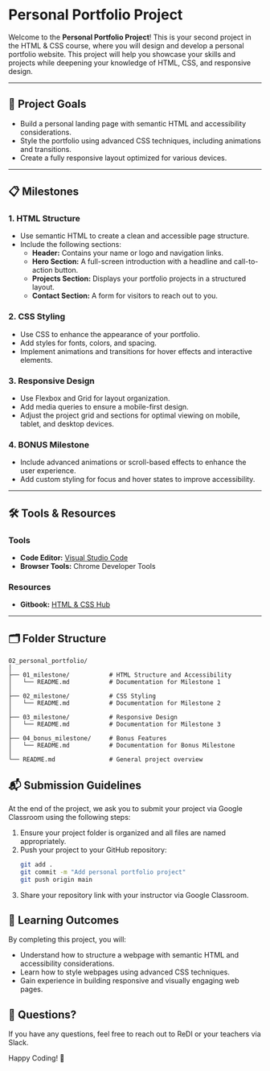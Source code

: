# Personal Portfolio Project

Welcome to the **Personal Portfolio Project**! This is your second project in the HTML & CSS course, where you will design and develop a personal portfolio website. This project will help you showcase your skills and projects while deepening your knowledge of HTML, CSS, and responsive design.

---

## 🎯 Project Goals

- Build a personal landing page with semantic HTML and accessibility considerations.
- Style the portfolio using advanced CSS techniques, including animations and transitions.
- Create a fully responsive layout optimized for various devices.

---

## 📋 Milestones

### 1. **HTML Structure**
- Use semantic HTML to create a clean and accessible page structure.
- Include the following sections:
  - **Header:** Contains your name or logo and navigation links.
  - **Hero Section:** A full-screen introduction with a headline and call-to-action button.
  - **Projects Section:** Displays your portfolio projects in a structured layout.
  - **Contact Section:** A form for visitors to reach out to you.

### 2. **CSS Styling**
- Use CSS to enhance the appearance of your portfolio.
- Add styles for fonts, colors, and spacing.
- Implement animations and transitions for hover effects and interactive elements.

### 3. **Responsive Design**
- Use Flexbox and Grid for layout organization.
- Add media queries to ensure a mobile-first design.
- Adjust the project grid and sections for optimal viewing on mobile, tablet, and desktop devices.

### 4. **BONUS Milestone**
- Include advanced animations or scroll-based effects to enhance the user experience.
- Add custom styling for focus and hover states to improve accessibility.

---

## 🛠️ Tools & Resources

### Tools
- **Code Editor:** [Visual Studio Code](https://code.visualstudio.com/)
- **Browser Tools:** Chrome Developer Tools

### Resources
- **Gitbook:** [HTML & CSS Hub](https://redi-school-1.gitbook.io/html-and-css/)

---

## 🗂️ Folder Structure

```plaintext
02_personal_portfolio/
│
├── 01_milestone/           # HTML Structure and Accessibility
│   └── README.md           # Documentation for Milestone 1
│
├── 02_milestone/           # CSS Styling
│   └── README.md           # Documentation for Milestone 2
│
├── 03_milestone/           # Responsive Design
│   └── README.md           # Documentation for Milestone 3
│
├── 04_bonus_milestone/     # Bonus Features
│   └── README.md           # Documentation for Bonus Milestone
│
└── README.md               # General project overview
```

## 📬 Submission Guidelines

At the end of the project, we ask you to submit your project via Google Classroom using the following steps:

1. Ensure your project folder is organized and all files are named appropriately.
2. Push your project to your GitHub repository:
    ```bash
    git add .
    git commit -m "Add personal portfolio project"
    git push origin main
    ```
3. Share your repository link with your instructor via Google Classroom. 

## 🌟 Learning Outcomes

By completing this project, you will:

- Understand how to structure a webpage with semantic HTML and accessibility considerations.
- Learn how to style webpages using advanced CSS techniques.
- Gain experience in building responsive and visually engaging web pages.


## 💬 Questions?

If you have any questions, feel free to reach out to ReDI or your teachers via Slack.

Happy Coding! 🎉